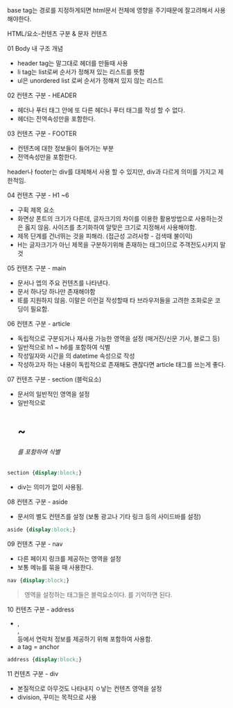base tag는 경로를 지정하게되면 html문서 전체에 영향을 주기때문에 잘고려해서 사용해야한다.

HTML/요소-컨텐츠 구분 & 문자 컨텐츠

01 Body 내 구조 개념
- header tag는 말그대로 헤더를 만들때 사용
- li tag는 list로써 순서가 정해져 있는 리스트를 뜻함
- ul은 unordered list 로써 순서가 정해져 있지 않는 리스트

02 컨텐츠 구분 - HEADER
- 헤더나 푸터 태그 안에 또 다른 헤더나 푸터 태그를 작성 할 수 없다.
- 헤더는 전역속성만을 포함한다.

03 컨텐츠 구분 - FOOTER
- 컨텐츠에 대한 정보들이 들어가는 부분
- 전역속성만을 포함한다.

header나 footer는 div를 대체해서 사용 할 수 있지만, div과 다르게 의미를 가지고 제한적임.

04 컨텐츠 구분 - H1 ~6
- 구획 제목 요소
- 화면상 폰트의 크기가 다른데, 글자크기의 차이를 이용한 활용방법으로 사용하는것은 옳지 않음. 
 사이즈를 초기화하여 알맞은 크기로 지정해서 사용해야함.
- 제목 단계를 건너뛰는 것을 피해라. (접근성 고려사항 - 검색때 불이익)
- H는 글자크기가 아닌 제목을 구분하기위해 존재하는 태그이므로 주객전도시키지 말 것 

05 컨텐츠 구분 - main
- 문서나 엡의 주요 컨텐츠를 나타낸다. 
- 문서 하나당 하나만 존재해야함
- IE를 지원하지 않음. 이말은 이런걸 작성할때 타 브라우저들을 고려한 조화로운 코딩이 필요함.

06 컨텐츠 구분 - article
- 독립적으로 구분되거나 재사용 가능한 영역을 설정 (매거진/신문 기사, 블로그 등) 
- 일반적으로 h1 ~ h6를 포함하여 식별
- 작성일자와 시간을 <time />의 datetime 속성으로 작성
- 작성하고자 하는 내용이 독립적으로 존재해도 괜찮다면 article 태그를 쓰는게 좋다. 

07 컨텐츠 구분 - section (블럭요소)
- 문서의 일반적인 영역을 설정
- 일반적으로 <h1 />~<h6 />를 포함하여 식별
 ```css
 section {display:block;}
 ```
- div는 의미가 없이 사용됨. 

08 컨텐츠 구분 - aside
- 문서의 별도 컨텐츠를 설정 (보통 광고나 기타 링크 등의 사이드바를 설정)
 ```css
 aside {display:block;}
 ```

09 컨텐츠 구분 - nav
- 다른 페이지 링크를 제공하는 영역을 설정
- 보통 메뉴를 묶을 때 사용한다. 

 ```css
 nav {display:block;}
 ```

> 영역을 설정하는 태그들은 블럭요소이다. 를 기억하면 된다. 

10 컨텐츠 구분 - address
- <body>, <article>, <footer> 등에서 연락처 정보를 제공하기 위해 포함하여 사용함.
- a tag = anchor 

 ```css
 address {display:block;}
 ```

 11 컨텐츠 구분 - div
 - 본질적으로 아무것도 나타내지 ㅇ낳는 컨텐츠 영역을 설정
 - division, 꾸미는 목적으로 사용